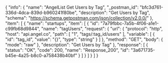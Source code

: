{
  "info": {
    "name": "AngelList Get Users by Tag",
    "_postman_id": "bfc3d761-336d-4dca-839d-b960241f80be",
    "description": "Get Users by Tag",
    "schema": "https://schema.getpostman.com/json/collection/v2.0.0/"
  },
  "item": [
    {
      "name": "startups",
      "item": [
        {
          "id": "7a79fbbc-7a5b-4f06-a1e1-c99fb68d9844",
          "name": "tagUsers",
          "request": {
            "url": {
              "protocol": "http",
              "host": "api.angel.co",
              "path": [
                "1",
                "tags/:tag_id/users"
              ],
              "variable": [
                {
                  "id": "tag_id",
                  "value": "{}",
                  "type": "string"
                }
              ]
            },
            "method": "GET",
            "body": {
              "mode": "raw"
            },
            "description": "Get Users by Tag"
          },
          "response": [
            {
              "status": "OK",
              "code": 200,
              "name": "Response_200",
              "id": "3a671735-b45e-4a25-b8c0-a758438b40bf"
            }
          ]
        }
      ]
    }
  ]
}